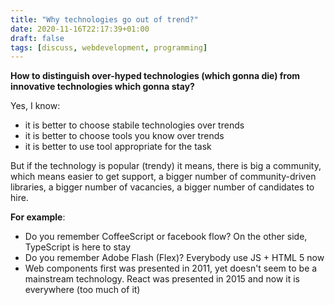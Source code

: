 ```yaml
---
title: "Why technologies go out of trend?"
date: 2020-11-16T22:17:39+01:00
draft: false
tags: [discuss, webdevelopment, programming]
---
```


**How to distinguish over-hyped technologies (which gonna die) from innovative technologies which gonna stay?**

Yes, I know:

- it is better to choose stabile technologies over trends
- it is better to choose tools you know over trends
- it is better to use tool appropriate for the task

But if the technology is popular (trendy) it means, there is big a community, which means easier to get support, a bigger number of community-driven libraries, a bigger number of vacancies, a bigger number of candidates to hire.

**For example**:

- Do you remember CoffeeScript or facebook flow? On the other side, TypeScript is here to stay
- Do you remember Adobe Flash (Flex)? Everybody use JS + HTML 5 now
- Web components first was presented in 2011, yet doesn't seem to be a mainstream technology. React was presented in 2015 and now it is everywhere (too much of it)
